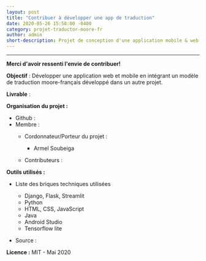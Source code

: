 ```yaml
---
layout: post
title: "Contribuer à développer une app de traduction"
date: 2020-05-26 15:58:00 -0400
category: projet-traductor-moore-fr
author: admin
short-description: Projet de conception d'une application mobile & web de traduction moore-fr et francais-moore
---
```


-----
**Merci d'avoir ressenti l'envie de contribuer!** 

**Objectif** : Développer une application web et mobile en intégrant un modèle de traduction moore-français développé dans un autre projet.

**Livrable** : 

**Organisation du projet :**

- Github : 
- Membre :
    - Cordonnateur/Porteur du projet :
      - Armel Soubeiga

      
     - Contributeurs :

**Outils utilisés :**

- Liste des briques techniques utilisées
    - Django, Flask, Streamlit
    - Python
    - HTML, CSS, JavaScript
    - Java
    - Android Studio
    - Tensorflow lite
    
- Source  : 

**Licence :** MIT - Mai 2020
